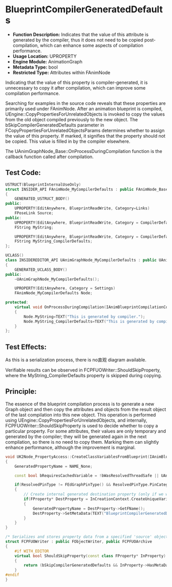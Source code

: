 # BlueprintCompilerGeneratedDefaults

- **Function Description:** Indicates that the value of this attribute is generated by the compiler, thus it does not need to be copied post-compilation, which can enhance some aspects of compilation performance.
- **Usage Location:** UPROPERTY
- **Engine Module:** AnimationGraph
- **Metadata Type:** bool
- **Restricted Type:** Attributes within FAnimNode

Indicating that the value of this property is compiler-generated, it is unnecessary to copy it after compilation, which can improve some compilation performance.

Searching for examples in the source code reveals that these properties are primarily used under FAnimNode. After an animation blueprint is compiled, UEngine::CopyPropertiesForUnrelatedObjects is invoked to copy the values from the old object compiled previously to the new object. The bSkipCompilerGeneratedDefaults parameter in FCopyPropertiesForUnrelatedObjectsParams determines whether to assign the value of this property. If marked, it signifies that the property should not be copied. This value is filled in by the compiler elsewhere.

The UAnimGraphNode_Base::OnProcessDuringCompilation function is the callback function called after compilation.

## Test Code:

```cpp
USTRUCT(BlueprintInternalUseOnly)
struct INSIDER_API FAnimNode_MyCompilerDefaults : public FAnimNode_Base
{
	GENERATED_USTRUCT_BODY()
public:
	UPROPERTY(EditAnywhere, BlueprintReadWrite, Category=Links)
	FPoseLink Source;
public:
	UPROPERTY(EditAnywhere, BlueprintReadWrite, Category = CompilerDefaultsTest)
	FString MyString;

	UPROPERTY(EditAnywhere, BlueprintReadWrite, Category = CompilerDefaultsTest, meta = (BlueprintCompilerGeneratedDefaults))
	FString MyString_CompilerDefaults;
};

UCLASS()
class INSIDEREDITOR_API UAnimGraphNode_MyCompilerDefaults : public UAnimGraphNode_Base
{
	GENERATED_UCLASS_BODY()
public:
	~UAnimGraphNode_MyCompilerDefaults();

	UPROPERTY(EditAnywhere, Category = Settings)
	FAnimNode_MyCompilerDefaults Node;

protected:
	virtual void OnProcessDuringCompilation(IAnimBlueprintCompilationContext& InCompilationContext, IAnimBlueprintGeneratedClassCompiledData& OutCompiledData)
	{
		Node.MyString=TEXT("This is generated by compiler.");
		Node.MyString_CompilerDefaults=TEXT("This is generated by compiler.");
	}
};

```

## Test Effects:

As this is a serialization process, there is no直观 diagram available.

Verifiable results can be observed in FCPFUOWriter::ShouldSkipProperty, where the MyString_CompilerDefaults property is skipped during copying.

## Principle:

The essence of the blueprint compilation process is to generate a new Graph object and then copy the attributes and objects from the result object of the last compilation into this new object. This operation is performed using UEngine::CopyPropertiesForUnrelatedObjects, and internally, FCPFUOWriter::ShouldSkipProperty is used to decide whether to copy a particular property. For some attributes, their values are only temporary and generated by the compiler; they will be generated again in the next compilation, so there is no need to copy them. Marking them can slightly enhance performance, although the improvement is marginal.

```cpp
void UK2Node_PropertyAccess::CreateClassVariablesFromBlueprint(IAnimBlueprintVariableCreationContext& InCreationContext)
{
	GeneratedPropertyName = NAME_None;

	const bool bRequiresCachedVariable = !bWasResolvedThreadSafe || UAnimBlueprintExtension_PropertyAccess::ContextRequiresCachedVariable(ContextId);

	if(ResolvedPinType != FEdGraphPinType() && ResolvedPinType.PinCategory != UEdGraphSchema_K2::PC_Wildcard && bRequiresCachedVariable)
	{
		// Create internal generated destination property (only if we were not identified as thread safe)
		if(FProperty* DestProperty = InCreationContext.CreateUniqueVariable(this, ResolvedPinType))
		{
			GeneratedPropertyName = DestProperty->GetFName();
			DestProperty->SetMetaData(TEXT("BlueprintCompilerGeneratedDefaults"), TEXT("true"));
		}
	}
}

/* Serializes and stores property data from a specified 'source' object. Only stores data compatible with a target destination object. */
struct FCPFUOWriter : public FObjectWriter, public FCPFUOArchive
{
	#if WITH_EDITOR
	virtual bool ShouldSkipProperty(const class FProperty* InProperty) const override
	{
		return (bSkipCompilerGeneratedDefaults && InProperty->HasMetaData(BlueprintCompilerGeneratedDefaultsName));
	}
#endif
}
```